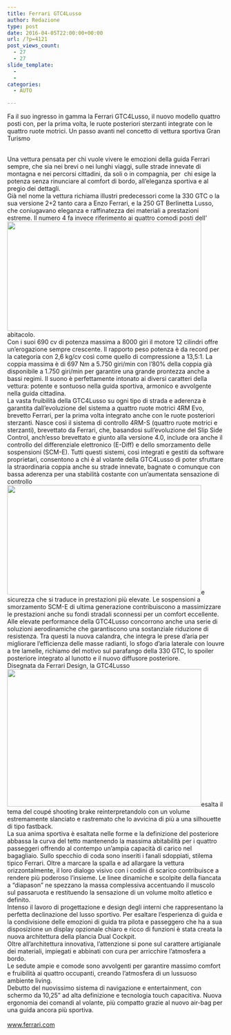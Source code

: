 ```yaml
---
title: Ferrari GTC4Lusso
author: Redazione
type: post
date: 2016-04-05T22:00:00+00:00
url: /?p=4121
post_views_count:
  - 27
  - 27
slide_template:
  - 
  - 
categories:
  - AUTO

---
```

Fa il suo ingresso in gamma la Ferrari GTC4Lusso, il nuovo modello quattro posti con, per la prima volta, le ruote posteriori sterzanti integrate con le quattro ruote motrici. Un passo avanti nel concetto di vettura sportiva Gran Turismo

<div>
  &nbsp;
</div>

<div>
  Una vettura pensata per chi vuole vivere le emozioni della guida Ferrari sempre, che sia nei brevi o nei lunghi viaggi, sulle strade innevate di montagna e nei percorsi cittadini, da soli o in compagnia, per &nbsp;chi esige la potenza senza rinunciare al comfort di bordo, all&rsquo;eleganza sportiva e al pregio dei dettagli.&nbsp;
</div>

<div>
  Gi&agrave; nel nome la vettura richiama illustri predecessori come la 330 GTC o la sua versione 2+2 tanto cara a Enzo Ferrari, e la 250 GT Berlinetta Lusso, che coniugavano eleganza e raffinatezza dei materiali a prestazioni estreme. Il numero 4 fa invece riferimento ai quattro comodi posti dell&rsquo;<img decoding="async" loading="lazy" src="/FCKFiles/174452_160063-car-Ferrari_GTC4Lusso_interior.jpg" width="450" height="253" alt="" />abitacolo.
</div>

<div>
  Con i suoi 690 cv di potenza massima a 8000 giri il motore 12 cilindri offre un&rsquo;erogazione sempre crescente. Il rapporto peso potenza &egrave; da record per la categoria con 2,6 kg/cv cos&igrave; come quello di compressione a 13,5:1. La coppia massima &egrave; di 697 Nm a 5.750 giri/min con l&rsquo;80% della coppia gi&agrave; disponibile a 1.750 giri/min per garantire una grande prontezza anche a bassi regimi. Il suono &egrave; perfettamente intonato ai diversi caratteri della vettura: potente e sontuoso nella guida sportiva, armonico e avvolgente nella guida cittadina.
</div>

<div>
  La vasta fruibilit&agrave; della GTC4Lusso su ogni tipo di strada e aderenza &egrave; garantita dall&rsquo;evoluzione del sistema a quattro ruote motrici 4RM Evo, brevetto Ferrari, per la prima volta integrato anche con le ruote posteriori sterzanti. Nasce cos&igrave; il sistema di controllo 4RM-S (quattro ruote motrici e sterzanti), brevettato da Ferrari, che, basandosi sull&rsquo;evoluzione del Slip Side Control, anch&rsquo;esso brevettato e giunto alla versione 4.0, include ora anche il controllo del differenziale elettronico (E-Diff) e dello smorzamento delle sospensioni (SCM-E). Tutti questi sistemi, cos&igrave; integrati e gestiti da software proprietari, consentono a chi &egrave; al volante della GTC4Lusso di poter sfruttare la straordinaria coppia anche su strade innevate, bagnate o comunque con bassa aderenza per una stabilit&agrave; costante con un&rsquo;aumentata sensazione di controllo <img decoding="async" loading="lazy" src="/FCKFiles/174453_160064-car-Ferrari_GTC4Lusso_interior_driver_s_side.jpg" width="450" height="253" alt="" />e sicurezza che si traduce in prestazioni pi&ugrave; elevate. Le sospensioni a smorzamento SCM-E di ultima generazione contribuiscono a massimizzare le prestazioni anche su fondi stradali sconnessi per un comfort eccellente.
</div>

<div>
  Alle elevate performance della GTC4Lusso concorrono anche una serie di soluzioni aerodinamiche che garantiscono una sostanziale riduzione di resistenza. Tra questi la nuova calandra, che integra le prese d&rsquo;aria per migliorare l&rsquo;efficienza delle masse radianti, lo sfogo d&rsquo;aria laterale con louvre a tre lamelle, richiamo del motivo sul parafango della 330 GTC, lo spoiler posteriore integrato al lunotto e il nuovo diffusore posteriore.
</div>

<div>
  Disegnata da Ferrari Design, la GTC4Lusso <img decoding="async" loading="lazy" src="/FCKFiles/174455_160067-car-Ferrari_GTC4Lusso_side_LR.jpg" width="450" height="318" alt="" />esalta il tema del coup&eacute; shooting brake reinterpretandolo con un volume estremamente slanciato e rastremato che lo avvicina di pi&ugrave; a una silhouette di tipo fastback.
</div>

<div>
  La sua anima sportiva &egrave; esaltata nelle forme e la definizione del posteriore abbassa la curva del tetto mantenendo la massima abitabilit&agrave; per i quattro passeggeri offrendo al contempo un&rsquo;ampia capacit&agrave; di carico nel bagagliaio. Sullo specchio di coda sono inseriti i fanali sdoppiati, stilema tipico Ferrari. Oltre a marcare la spalla e ad allargare la vettura orizzontalmente, il loro dialogo visivo con i codini di scarico contribuisce a rendere pi&ugrave; poderoso l&rsquo;insieme. Le linee dinamiche e scolpite della fiancata a &ldquo;diapason&rdquo; ne spezzano la massa complessiva accentuando il muscolo sul passaruota e restituendo la sensazione di un volume molto atletico e definito.
</div>

<div>
  Intenso il lavoro di progettazione e design degli interni che rappresentano la perfetta declinazione del lusso sportivo. Per esaltare l&rsquo;esperienza di guida e la condivisione delle emozioni di guida tra pilota e passeggero che ha a sua disposizione un display opzionale chiaro e ricco di funzioni &egrave; stata creata la nuova architettura della plancia Dual Cockpit.
</div>

<div>
  Oltre all&rsquo;architettura innovativa, l&rsquo;attenzione si pone sul carattere artigianale dei materiali, impiegati e abbinati con cura per arricchire l&rsquo;atmosfera a bordo.
</div>

<div>
  Le sedute ampie e comode sono avvolgenti per garantire massimo comfort e fruibilit&agrave; ai quattro occupanti, creando l&rsquo;atmosfera di un lussuoso ambiente living.
</div>

<div>
  Debutto del nuovissimo sistema di navigazione e entertainment, con schermo da 10,25&rdquo; ad alta definizione e tecnologia touch capacitiva. Nuova ergonomia dei comandi al volante, pi&ugrave; compatto grazie al nuovo air-bag per una guida ancora pi&ugrave; sportiva.
</div>

<div>
  &nbsp;
</div>

<div>
  <a href="https://www.ferrari.com">www.ferrari.com</a>
</div>

<div>
  &nbsp;
</div>